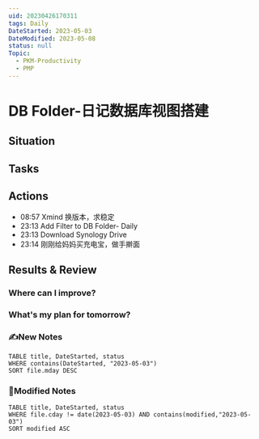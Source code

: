 ```yaml
---
uid: 20230426170311
tags: Daily
DateStarted: 2023-05-03
DateModified: 2023-05-08
status: null
Topic:
  - PKM-Productivity
  - PMP
---
```


# DB Folder-日记数据库视图搭建

## Situation

## Tasks

## Actions

- 08:57 Xmind 换版本，求稳定
- 23:13 Add Filter to DB Folder- Daily
- 23:13 Download Synology Drive
- 23:14 刚刚给妈妈买充电宝，做手擀面

## Results & Review

### Where can I improve?

### What's my plan for tomorrow?

### ✍️New Notes

```dataview
TABLE title, DateStarted, status
WHERE contains(DateStarted, "2023-05-03")
SORT file.mday DESC
```

### 📝Modified Notes

```dataview
TABLE title, DateStarted, status
WHERE file.cday != date(2023-05-03) AND contains(modified,"2023-05-03")
SORT modified ASC
```

